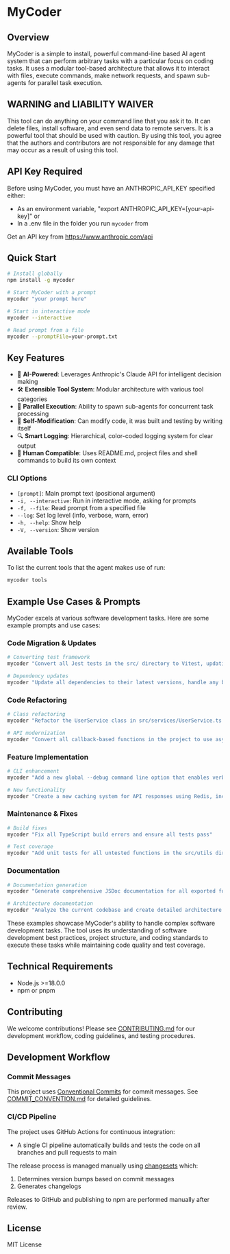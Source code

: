 # MyCoder

## Overview

MyCoder is a simple to install, powerful command-line based AI agent system that can perform arbitrary tasks with a particular focus on coding tasks. It uses a modular tool-based architecture that allows it to interact with files, execute commands, make network requests, and spawn sub-agents for parallel task execution.

## WARNING and LIABILITY WAIVER

This tool can do anything on your command line that you ask it to. It can delete files, install software, and even send data to remote servers. It is a powerful tool that should be used with caution. By using this tool, you agree that the authors and contributors are not responsible for any damage that may occur as a result of using this tool.

## API Key Required

Before using MyCoder, you must have an ANTHROPIC_API_KEY specified either:

- As an environment variable, "export ANTHROPIC_API_KEY=[your-api-key]" or
- In a .env file in the folder you run `mycoder` from

Get an API key from https://www.anthropic.com/api

## Quick Start

```bash
# Install globally
npm install -g mycoder

# Start MyCoder with a prompt
mycoder "your prompt here"

# Start in interactive mode
mycoder --interactive

# Read prompt from a file
mycoder --promptFile=your-prompt.txt
```

## Key Features

- 🤖 **AI-Powered**: Leverages Anthropic's Claude API for intelligent decision making
- 🛠️ **Extensible Tool System**: Modular architecture with various tool categories
- 🔄 **Parallel Execution**: Ability to spawn sub-agents for concurrent task processing
- 📝 **Self-Modification**: Can modify code, it was built and testing by writing itself
- 🔍 **Smart Logging**: Hierarchical, color-coded logging system for clear output
- 👤 **Human Compatible**: Uses README.md, project files and shell commands to build its own context

### CLI Options

- `[prompt]`: Main prompt text (positional argument)
- `-i, --interactive`: Run in interactive mode, asking for prompts
- `-f, --file`: Read prompt from a specified file
- `--log`: Set log level (info, verbose, warn, error)
- `-h, --help`: Show help
- `-V, --version`: Show version

## Available Tools

To list the current tools that the agent makes use of run:

```bash
mycoder tools
```

## Example Use Cases & Prompts

MyCoder excels at various software development tasks. Here are some example prompts and use cases:

### Code Migration & Updates

```bash
# Converting test framework
mycoder "Convert all Jest tests in the src/ directory to Vitest, updating any necessary configuration files and dependencies"

# Dependency updates
mycoder "Update all dependencies to their latest versions, handle any breaking changes, and ensure all tests pass"
```

### Code Refactoring

```bash
# Class refactoring
mycoder "Refactor the UserService class in src/services/UserService.ts to use the repository pattern, update all files that use this class, and ensure tests pass"

# API modernization
mycoder "Convert all callback-based functions in the project to use async/await, update tests accordingly"
```

### Feature Implementation

```bash
# CLI enhancement
mycoder "Add a new global --debug command line option that enables verbose logging throughout the application"

# New functionality
mycoder "Create a new caching system for API responses using Redis, including configuration options and unit tests"
```

### Maintenance & Fixes

```bash
# Build fixes
mycoder "Fix all TypeScript build errors and ensure all tests pass"

# Test coverage
mycoder "Add unit tests for all untested functions in the src/utils directory, aiming for 80% coverage"
```

### Documentation

```bash
# Documentation generation
mycoder "Generate comprehensive JSDoc documentation for all exported functions and update the API documentation in the docs/ directory"

# Architecture documentation
mycoder "Analyze the current codebase and create detailed architecture documentation including component diagrams and data flow"
```

These examples showcase MyCoder's ability to handle complex software development tasks. The tool uses its understanding of software development best practices, project structure, and coding standards to execute these tasks while maintaining code quality and test coverage.

## Technical Requirements

- Node.js >=18.0.0
- npm or pnpm

## Contributing

We welcome contributions! Please see [CONTRIBUTING.md](CONTRIBUTING.md) for our development workflow, coding guidelines, and testing procedures.

## Development Workflow

### Commit Messages

This project uses [Conventional Commits](https://www.conventionalcommits.org/) for commit messages. See [COMMIT_CONVENTION.md](COMMIT_CONVENTION.md) for detailed guidelines.

### CI/CD Pipeline

The project uses GitHub Actions for continuous integration:

- A single CI pipeline automatically builds and tests the code on all branches and pull requests to main

The release process is managed manually using [changesets](https://github.com/changesets/changesets) which:
1. Determines version bumps based on commit messages
2. Generates changelogs

Releases to GitHub and publishing to npm are performed manually after review.


## License

MIT License
